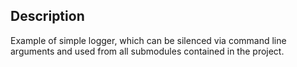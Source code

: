 Description
-----------

Example of simple logger, which can be silenced via command line arguments and used from all submodules contained in the project.
